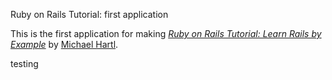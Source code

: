 Ruby on Rails Tutorial: first application

This is the first application for making
[*Ruby on Rails Tutorial: Learn Rails by Example*](http://railstutorial.org/) 
by [Michael Hartl](http://michaelhartl.com/).

testing
